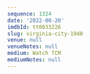 ```yaml
---
sequence: 1324
date: '2022-08-20'
imdbId: tt0033226
slug: virginia-city-1940
venue: null
venueNotes: null
medium: Watch TCM
mediumNotes: null
---
```



